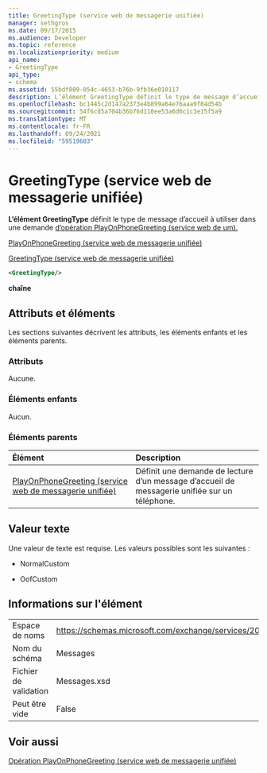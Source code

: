 ```yaml
---
title: GreetingType (service web de messagerie unifiée)
manager: sethgros
ms.date: 09/17/2015
ms.audience: Developer
ms.topic: reference
ms.localizationpriority: medium
api_name:
- GreetingType
api_type:
- schema
ms.assetid: 55bdf809-054c-4653-b76b-9fb36e010117
description: L’élément GreetingType définit le type de message d’accueil à utiliser dans une demande d’opération PlayOnPhoneGreeting (service web de um).
ms.openlocfilehash: bc1445c2d147a2373e4b899a64e76aaa9f84d54b
ms.sourcegitcommit: 54f6cd5a704b36b76d110ee53a6d6c1c3e15f5a9
ms.translationtype: MT
ms.contentlocale: fr-FR
ms.lasthandoff: 09/24/2021
ms.locfileid: "59519603"
---
```

# <a name="greetingtype-um-web-service"></a>GreetingType (service web de messagerie unifiée)

**L’élément GreetingType** définit le type de message d’accueil à utiliser dans une demande [d’opération PlayOnPhoneGreeting (service web de um).](playonphonegreeting-operation-um-web-service.md) 
  
[PlayOnPhoneGreeting (service web de messagerie unifiée)](playonphonegreeting-um-web-service.md)
  
[GreetingType (service web de messagerie unifiée)](greetingtype-um-web-service.md)
  
```xml
<GreetingType/>
```

 **chaîne**
## <a name="attributes-and-elements"></a>Attributs et éléments

Les sections suivantes décrivent les attributs, les éléments enfants et les éléments parents.
  
### <a name="attributes"></a>Attributs

Aucune.
  
### <a name="child-elements"></a>Éléments enfants

Aucun.
  
### <a name="parent-elements"></a>Éléments parents

|**Élément**|**Description**|
|:-----|:-----|
|[PlayOnPhoneGreeting (service web de messagerie unifiée)](playonphonegreeting-um-web-service.md) <br/> |Définit une demande de lecture d’un message d’accueil de messagerie unifiée sur un téléphone.  <br/> |
   
## <a name="text-value"></a>Valeur texte

Une valeur de texte est requise. Les valeurs possibles sont les suivantes :
  
- NormalCustom
    
- OofCustom
    
## <a name="element-information"></a>Informations sur l'élément

|||
|:-----|:-----|
|Espace de noms  <br/> |https://schemas.microsoft.com/exchange/services/2006/messages  <br/> |
|Nom du schéma  <br/> |Messages  <br/> |
|Fichier de validation  <br/> |Messages.xsd  <br/> |
|Peut être vide  <br/> |False  <br/> |
   
## <a name="see-also"></a>Voir aussi



[Opération PlayOnPhoneGreeting (service web de messagerie unifiée)](playonphonegreeting-operation-um-web-service.md)

